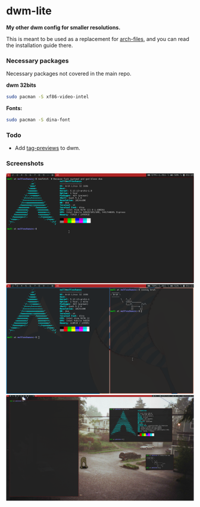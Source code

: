 # dwm-lite
**My other dwm config for smaller resolutions.**

This is meant to be used as a replacement for [arch-files](https://github.com/r4v10l1/arch-files/), and you can read the installation guide there.

### Necessary packages
Necessary packages not covered in the main repo.

**dwm 32bits**
```bash
sudo pacman -S xf86-video-intel
```

**Fonts:**
```bash
sudo pacman -S dina-font
```

### Todo
- Add [tag-previews](https://dwm.suckless.org/patches/tag-previews/) to dwm.

### Screenshots
![Screenshot without ras](images/dwm-lite1.png)
![Screenshot with ras](images/dwm-lite2.png)
![dwm-lite-mix](images/dwm-lite-mix.png)
